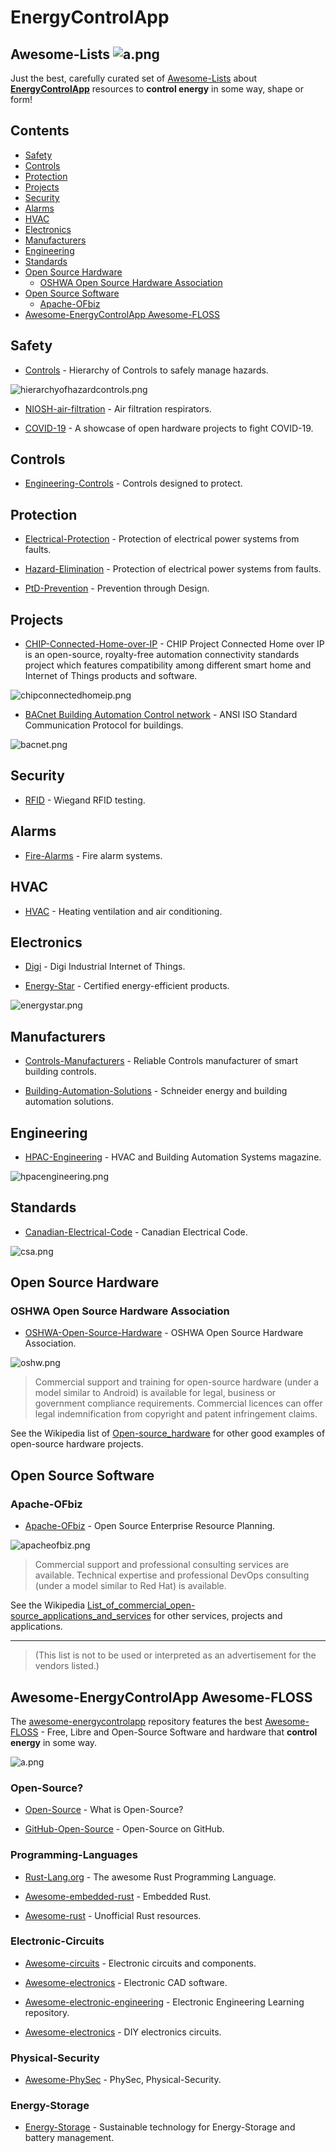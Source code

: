 <META NAME="ROBOTS" CONTENT="NOINDEX, NOFOLLOW">

<!-- omit in toc -->
# EnergyControlApp

<!-- omit in toc -->
## Awesome-Lists ![a.png](a.png)

Just the best, carefully curated set of [Awesome-Lists](https://github.com/topics/awesome) about [**EnergyControlApp**](https://energycontrolapp.github.io) resources to **control energy** in some way, shape or form!

<!-- omit in toc -->
## Contents
- [Safety](#safety)
- [Controls](#controls)
- [Protection](#protection)
- [Projects](#projects)
- [Security](#security)
- [Alarms](#alarms)
- [HVAC](#hvac)
- [Electronics](#electronics)
- [Manufacturers](#manufacturers)
- [Engineering](#engineering)
- [Standards](#standards)
- [Open Source Hardware](#open-source-hardware)
  - [OSHWA Open Source Hardware Association](#oshwa-open-source-hardware-association)
- [Open Source Software](#open-source-software)
  - [Apache-OFbiz](#apache-ofbiz)
- [Awesome-EnergyControlApp Awesome-FLOSS](#awesome-energycontrolapp-awesome-floss)

## Safety

- [Controls](https://en.m.wikipedia.org/wiki/Hierarchy_of_hazard_controls) - Hierarchy of Controls to safely manage hazards.

![hierarchyofhazardcontrols.png](hierarchyofhazardcontrols.png)

- [NIOSH-air-filtration](https://en.m.wikipedia.org/wiki/NIOSH_air_filtration_rating) - Air filtration respirators.
  
- [COVID-19](https://n-o-d-e.net/covid.html) - A showcase of open hardware projects to fight COVID-19.

## Controls

- [Engineering-Controls](https://en.m.wikipedia.org/wiki/Engineering_controls) - Controls designed to protect.

## Protection

- [Electrical-Protection](https://en.m.wikipedia.org/wiki/Power_system_protection) - Protection of electrical power systems from faults.

- [Hazard-Elimination](https://en.m.wikipedia.org/wiki/Hazard_elimination) - Protection of electrical power systems from faults.

- [PtD-Prevention](https://en.m.wikipedia.org/wiki/Prevention_through_design) - Prevention through Design.

## Projects

- [CHIP-Connected-Home-over-IP](
https://en.m.wikipedia.org/wiki/Connected_Home_over_IP) - CHIP Project Connected Home over IP is an open-source, royalty-free  automation connectivity standards project which features compatibility among different smart home and Internet of Things products and software.

![chipconnectedhomeip.png](chipconnectedhomeip.png)

- [BACnet Building Automation Control network](http://www.bacnet.org) - ANSI ISO Standard Communication Protocol for buildings.

![bacnet.png](bacnet.png)

## Security

- [RFID](https://github.com/rfidtool/ESP-RFID-Tool) - Wiegand RFID testing.
  
## Alarms

- [Fire-Alarms](https://en.m.wikipedia.org/wiki/Fire_alarm_system) - Fire alarm systems.

## HVAC

- [HVAC](https://en.m.wikipedia.org/wiki/Heating,_ventilation,_and_air_conditioning) - Heating ventilation and air conditioning.

## Electronics

- [Digi](https://en.m.wikipedia.org/wiki/Digi_International) - Digi Industrial Internet of Things.

- [Energy-Star](https://en.m.wikipedia.org/wiki/Energy_Star) - Certified energy-efficient products.

![energystar.png](energystar.png)

## Manufacturers

- [Controls-Manufacturers](https://sunbeltcontrols.com/products/building-automation/reliable-controls) - Reliable Controls manufacturer of smart building controls.

- [Building-Automation-Solutions](https://en.m.wikipedia.org/wiki/Schneider_Electric) - Schneider energy and building automation solutions.

## Engineering

- [HPAC-Engineering](https://www.hpac.com/magazine) - HVAC and Building Automation Systems magazine.

![hpacengineering.png](hpacengineering.png)

## Standards

- [Canadian-Electrical-Code](https://en.m.wikipedia.org/wiki/Canadian_Electrical_Code) - Canadian Electrical Code.

![csa.png](csa.png)

## Open Source Hardware

### OSHWA Open Source Hardware Association

- [OSHWA-Open-Source-Hardware](https://www.oshwa.org/) - OSHWA Open Source Hardware Association.

![oshw.png](oshw.png)

> Commercial support and training for open-source hardware (under a model similar to Android) is available for legal, business or government compliance requirements. Commercial licences can offer legal indemnification from copyright and patent infringement claims.

See the Wikipedia list of [Open-source_hardware](https://en.m.wikipedia.org/wiki/Open-source_hardware) for other good examples of open-source hardware projects.

## Open Source Software

### Apache-OFbiz

- [Apache-OFbiz](https://ofbiz.apache.org) - Open Source Enterprise Resource Planning.

![apacheofbiz.png](apacheofbiz.png)

> Commercial support and professional consulting services are available. Technical expertise and professional DevOps consulting (under a model similar to Red Hat) is available.

See the Wikipedia [List_of_commercial_open-source_applications_and_services](https://en.m.wikipedia.org/wiki/List_of_commercial_open-source_applications_and_services) for other services, projects and applications.

----

<META NAME="ROBOTS" CONTENT="NOINDEX, NOFOLLOW">

> (This list is not to be used or interpreted as an advertisement for the vendors listed.)

## Awesome-EnergyControlApp Awesome-FLOSS

The [awesome-energycontrolapp](https://github.com/energycontrolapp/awesome-energycontrolapp) repository features the best [Awesome-FLOSS](https://github.com/sindresorhus/awesome) - Free, Libre and Open-Source Software and hardware that **control energy** in some way. 

![a.png](a.png)

<!-- omit in toc -->
### Open-Source?

- [Open-Source](https://en.m.wikipedia.org/wiki/Open-source_software) - What is Open-Source?

- [GitHub-Open-Source](https://github.com/open-source) - Open-Source on GitHub.

<!-- omit in toc -->
### Programming-Languages

- [Rust-Lang.org](https://www.rust-lang.org/) - The awesome Rust Programming Language.

- [Awesome-embedded-rust](https://github.com/rust-embedded/awesome-embedded-rust) - Embedded Rust.

- [Awesome-rust](https://github.com/rust-unofficial/awesome-rust) - Unofficial Rust resources.

<!-- omit in toc -->
### Electronic-Circuits

- [Awesome-circuits](https://github.com/Xndr7/awesome-circuits) - Electronic circuits and components.

- [Awesome-electronics](https://github.com/kitspace/awesome-electronics) - Electronic CAD software.

- [Awesome-electronic-engineering](https://github.com/SergioGasquez/awesome-electronic-engineering) - Electronic Engineering Learning repository.

- [Awesome-electronics](https://github.com/techgaun/awesome-electronics) - DIY electronics circuits.

<!-- omit in toc -->
### Physical-Security

- [Awesome-PhySec](https://github.com/l373/Awesome-PhySec) - PhySec, Physical-Security.

<!-- omit in toc -->
### Energy-Storage

- [Energy-Storage](https://github.com/protontypes/open-sustainable-technology) - Sustainable technology for Energy-Storage and battery management.